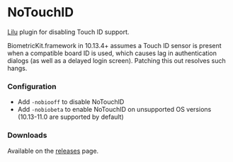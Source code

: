 # NoTouchID
[Lilu][1] plugin for disabling Touch ID support.

BiometricKit.framework in 10.13.4+ assumes a Touch ID sensor is present when a compatible board ID
is used, which causes lag in authentication dialogs (as well as a delayed login screen). Patching
this out resolves such hangs.

### Configuration
 - Add `-nobiooff` to disable NoTouchID
 - Add `-nobiobeta` to enable NoTouchID on unsupported OS versions (10.13-11.0 are supported by
   default)

### Downloads
Available on the [releases][2] page.

[1]: https://github.com/acidanthera/Lilu
[2]: https://github.com/al3xtjames/NoTouchID/releases
